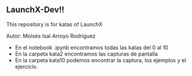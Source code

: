 ## LaunchX-Dev!!
This repository is for katas of LaunchX

Autor: Moisés Isaí Arroyo Rodríguez

- En el notebook .ipynb encontramos todas las katas del 0 al 10
- En la carpeta kata2 encontramos las capturas de pantalla
- En la carpeta kata10 podemos encontrar la captura, los ejemplos y el ejercicio.